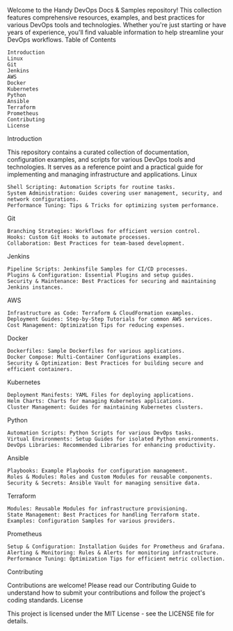 Welcome to the Handy DevOps Docs & Samples repository! This collection features comprehensive resources, examples, and best practices for various DevOps tools and technologies. Whether you're just starting or have years of experience, you'll find valuable information to help streamline your DevOps workflows.
Table of Contents

    Introduction
    Linux
    Git
    Jenkins
    AWS
    Docker
    Kubernetes
    Python
    Ansible
    Terraform
    Prometheus
    Contributing
    License

Introduction

This repository contains a curated collection of documentation, configuration examples, and scripts for various DevOps tools and technologies. It serves as a reference point and a practical guide for implementing and managing infrastructure and applications.
Linux

    Shell Scripting: Automation Scripts for routine tasks.
    System Administration: Guides covering user management, security, and network configurations.
    Performance Tuning: Tips & Tricks for optimizing system performance.

Git

    Branching Strategies: Workflows for efficient version control.
    Hooks: Custom Git Hooks to automate processes.
    Collaboration: Best Practices for team-based development.

Jenkins

    Pipeline Scripts: Jenkinsfile Samples for CI/CD processes.
    Plugins & Configuration: Essential Plugins and setup guides.
    Security & Maintenance: Best Practices for securing and maintaining Jenkins instances.

AWS

    Infrastructure as Code: Terraform & CloudFormation examples.
    Deployment Guides: Step-by-Step Tutorials for common AWS services.
    Cost Management: Optimization Tips for reducing expenses.

Docker

    Dockerfiles: Sample Dockerfiles for various applications.
    Docker Compose: Multi-Container Configurations examples.
    Security & Optimization: Best Practices for building secure and efficient containers.

Kubernetes

    Deployment Manifests: YAML Files for deploying applications.
    Helm Charts: Charts for managing Kubernetes applications.
    Cluster Management: Guides for maintaining Kubernetes clusters.

Python

    Automation Scripts: Python Scripts for various DevOps tasks.
    Virtual Environments: Setup Guides for isolated Python environments.
    DevOps Libraries: Recommended Libraries for enhancing productivity.

Ansible

    Playbooks: Example Playbooks for configuration management.
    Roles & Modules: Roles and Custom Modules for reusable components.
    Security & Secrets: Ansible Vault for managing sensitive data.

Terraform

    Modules: Reusable Modules for infrastructure provisioning.
    State Management: Best Practices for handling Terraform state.
    Examples: Configuration Samples for various providers.

Prometheus

    Setup & Configuration: Installation Guides for Prometheus and Grafana.
    Alerting & Monitoring: Rules & Alerts for monitoring infrastructure.
    Performance Tuning: Optimization Tips for efficient metric collection.

Contributing

Contributions are welcome! Please read our Contributing Guide to understand how to submit your contributions and follow the project's coding standards.
License

This project is licensed under the MIT License - see the LICENSE file for details.